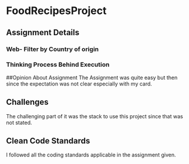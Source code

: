 # FoodRecipesProject

## Assignment Details
### Web- Filter by Country of origin

### Thinking Process Behind Execution


##Opinion About Assignment
The Assignment was quite easy but then since the expectation was not clear especially with my card.

## Challenges
The challenging part of it was the stack to use this project since that was not stated.

## Clean Code Standards
I followed all the coding standards applicable in the assignment given.

